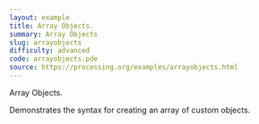 ```yaml
---
layout: example
title: Array Objects.
summary: Array Objects
slug: arrayobjects
difficulty: advanced
code: arrayobjects.pde
source: https://processing.org/examples/arrayobjects.html
---
```


Array Objects. 

 Demonstrates the syntax for creating an array of custom objects.
